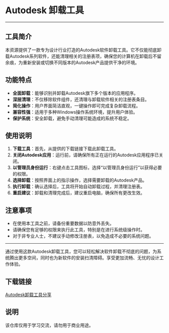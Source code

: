 # Autodesk 卸载工具

---

## 工具简介

本资源提供了一款专为设计行业打造的Autodesk软件卸载工具。它不仅能彻底卸载Autodesk系列软件，还能清理相关的注册表项，确保您的计算机在卸载后不留余痕，为重新安装或切换不同版本的Autodesk产品提供干净的环境。

## 功能特点

- **全面卸载**：能够识别并卸载Autodesk旗下多个版本的应用程序。
- **深层清理**：不仅移除软件组件，还清理与卸载软件相关的注册表条目。
- **简化操作**：用户界面简洁直观，一键操作即可完成复杂卸载流程。
- **兼容性强**：适用于多种Windows操作系统环境，提升用户体验。
- **保护系统**：安全卸载，避免手动清理可能造成的系统不稳定。

## 使用说明

1. **下载工具**：首先，从提供的下载链接下载此卸载工具。
2. **关闭Autodesk应用**：运行前，请确保所有正在运行的Autodesk应用程序已关闭。
3. **以管理员身份运行**：右键点击工具图标，选择“以管理员身份运行”以获得必要的权限。
4. **选择卸载**：按照界面上的指示操作，选择需要卸载的Autodesk产品。
5. **执行卸载**：确认选择后，工具将开始自动卸载过程，并清理注册表。
6. **重启建议**：卸载和清理完成后，建议重启电脑，确保所有更改生效。

## 注意事项

- 在使用本工具之前，请备份重要数据以防意外丢失。
- 请确保您有足够的权限来执行此工具，特别是在进行系统级操作时。
- 对于非专业人士，不建议手动修改注册表，以免造成不必要的系统问题。

---

通过使用这款Autodesk卸载工具，您可以轻松解决软件卸载不彻底的问题，为系统腾出更多空间，同时也为新软件的安装扫清障碍。享受更加流畅、无忧的设计工作体验。

## 下载链接
[Autodesk卸载工具分享](https://pan.quark.cn/s/20b11b04d88e)

## 说明

该仓库仅用于学习交流，请勿用于商业用途。
